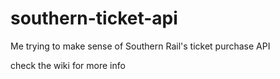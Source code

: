 # southern-ticket-api
Me trying to make sense of Southern Rail's ticket purchase API

check the wiki for more info

